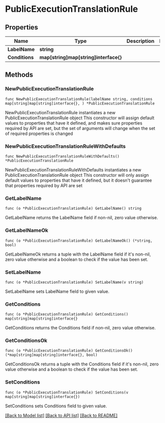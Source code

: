# PublicExecutionTranslationRule

## Properties

Name | Type | Description | Notes
------------ | ------------- | ------------- | -------------
**LabelName** | **string** |  | 
**Conditions** | **map[string]map[string]interface{}** |  | 

## Methods

### NewPublicExecutionTranslationRule

`func NewPublicExecutionTranslationRule(labelName string, conditions map[string]map[string]interface{}, ) *PublicExecutionTranslationRule`

NewPublicExecutionTranslationRule instantiates a new PublicExecutionTranslationRule object
This constructor will assign default values to properties that have it defined,
and makes sure properties required by API are set, but the set of arguments
will change when the set of required properties is changed

### NewPublicExecutionTranslationRuleWithDefaults

`func NewPublicExecutionTranslationRuleWithDefaults() *PublicExecutionTranslationRule`

NewPublicExecutionTranslationRuleWithDefaults instantiates a new PublicExecutionTranslationRule object
This constructor will only assign default values to properties that have it defined,
but it doesn't guarantee that properties required by API are set

### GetLabelName

`func (o *PublicExecutionTranslationRule) GetLabelName() string`

GetLabelName returns the LabelName field if non-nil, zero value otherwise.

### GetLabelNameOk

`func (o *PublicExecutionTranslationRule) GetLabelNameOk() (*string, bool)`

GetLabelNameOk returns a tuple with the LabelName field if it's non-nil, zero value otherwise
and a boolean to check if the value has been set.

### SetLabelName

`func (o *PublicExecutionTranslationRule) SetLabelName(v string)`

SetLabelName sets LabelName field to given value.


### GetConditions

`func (o *PublicExecutionTranslationRule) GetConditions() map[string]map[string]interface{}`

GetConditions returns the Conditions field if non-nil, zero value otherwise.

### GetConditionsOk

`func (o *PublicExecutionTranslationRule) GetConditionsOk() (*map[string]map[string]interface{}, bool)`

GetConditionsOk returns a tuple with the Conditions field if it's non-nil, zero value otherwise
and a boolean to check if the value has been set.

### SetConditions

`func (o *PublicExecutionTranslationRule) SetConditions(v map[string]map[string]interface{})`

SetConditions sets Conditions field to given value.



[[Back to Model list]](../README.md#documentation-for-models) [[Back to API list]](../README.md#documentation-for-api-endpoints) [[Back to README]](../README.md)


